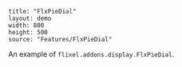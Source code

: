 ```
title: "FlxPieDial"
layout: demo
width: 800
height: 500
source: "Features/FlxPieDial"
```

An example of `flixel.addons.display.FlxPieDial`.